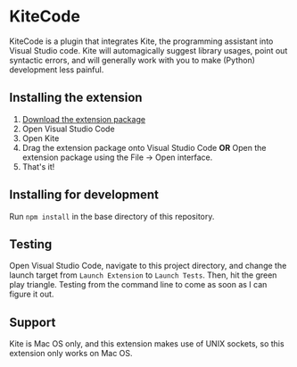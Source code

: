 # KiteCode

KiteCode is a plugin that integrates Kite, the programming assistant into Visual Studio code. Kite will automagically suggest library usages, point out syntactic errors, and will generally work with you to make (Python) development less painful.

## Installing the extension

1. [Download the extension package](https://github.com/bnookala/plugins/raw/master/vscode/KiteCode-0.1.0.vsix)
2. Open Visual Studio Code
3. Open Kite
4. Drag the extension package onto Visual Studio Code **OR** Open the extension package using the File -> Open interface.
5. That's it!


## Installing for development

Run ```npm install``` in the base directory of this repository.

## Testing

Open Visual Studio Code, navigate to this project directory, and change the launch target from `Launch Extension` to `Launch Tests`. Then, hit the green play triangle. Testing from the command line to come as soon as I can figure it out.

## Support

Kite is Mac OS only, and this extension makes use of UNIX sockets, so this extension only works on Mac OS.
